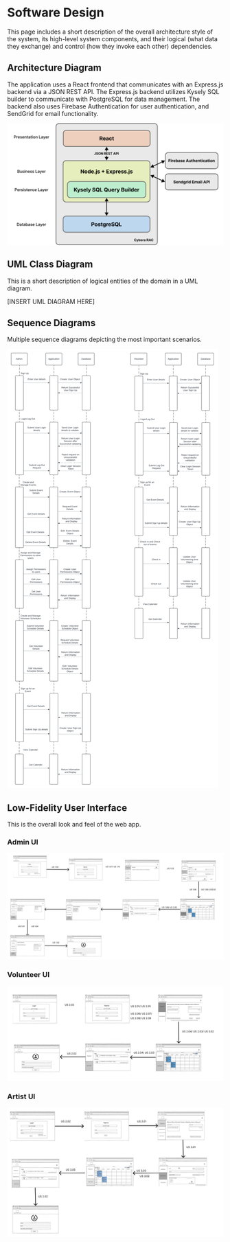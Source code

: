 # Software Design

This page includes a short description of the overall architecture style of the system, its high-level system components, and their logical (what data they exchange) and control (how they invoke each other) dependencies.

## Architecture Diagram

The application uses a React frontend that communicates with an Express.js backend via a JSON REST 
API. The Express.js backend utilizes Kysely SQL builder to communicate with PostgreSQL for data 
management. The backend also uses Firebase Authentication for user authentication, and SendGrid 
for email functionality.

![Architecture Diagram](images/architecture-diagram.png)

## UML Class Diagram

This is a short description of logical entities of the domain in a UML diagram.

[INSERT UML DIAGRAM HERE]

## Sequence Diagrams

Multiple sequence diagrams depicting the most important scenarios.

![Sequence Diagram](images/Sequence-Diagram.png)

## Low-Fidelity User Interface

This is the overall look and feel of the web app.

### Admin UI
![Admin UI](images/admin-ui.png)

### Volunteer UI
![Volunteer UI](images/volunteer-ui.png)

### Artist UI
![Artist UI](images/artist-ui.png)
